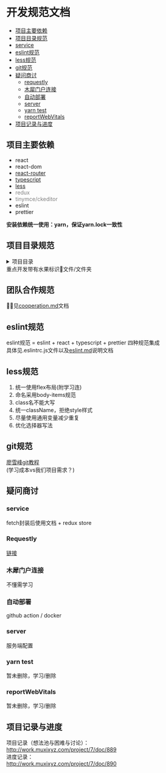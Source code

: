 # 开发规范文档
- [项目主要依赖](#项目主要依赖)
- [项目目录规范](#项目目录规范)
- [service](#service)
- [eslint规范](#eslint规范)
- [less规范](#less规范)
- [git规范](#git规范)
- [疑问商讨](#疑问商讨)
  * [requestly](#requestly)
  * [木犀门户连接](#木犀门户连接)
  * [自动部署](#自动部署)
  * [server](#server)
  * [yarn test](#yarn-test)
  * [reportWebVitals](#reportwebvitals)
- [项目记录与进度](#项目记录与进度)

## 项目主要依赖

- react
- react-dom
- [react-router](https://reactrouter.com/web/guides/quick-start)
- [typescript](https://www.typescriptlang.org/)
- [less](http://lesscss.org/)
- <div style="color: gray !important">redux</div>
- <div style="color: gray !important">tinymce/ckeditor</div>
- eslint
- prettier


**安装依赖统一使用：yarn，保证yarn.lock一致性**

## 项目目录规范
<details>
<summary>项目目录</summary>
<pre>
|-- muxi_workbench_fe_v2
    |-- .eslintrc.js ----------------------------eslint配置文件
    |-- .gitignore ------------------------------取消git
    |-- .prettierrc.js --------------------------prettier配置文件
    |-- README.md -------------------------------github说明文件
    |-- document.md -----------------------------项目开发文档，开发必读🍎
    |-- package.json ----------------------------包管理json文件
    |-- tsconfig.json ---------------------------ts语法配置文件
    |-- yarn.lock -------------------------------yarn小版本号锁定文件
    |-- @types  ---------------------------------自定义ts声明文件
    |   |-- global.d.ts
    |   |-- react.d.ts
    |-- config ----------------------------------eject暴露webpack文件夹
    |   |-- env.js
    |   |-- getHttpsConfig.js
    |   |-- modules.js
    |   |-- paths.js
    |   |-- pnpTs.js
    |   |-- webpack.config.js
    |   |-- webpackDevServer.config.js
    |   |-- jest --------------------------------yarn test工具配置文件夹
    |       |-- cssTransform.js
    |       |-- fileTransform.js
    |-- public ----------------------------------静态文件夹
    |   |-- favicon.ico -------------------------manifest引用icon
    |   |-- index.html  -------------------------静态html入口
    |   |-- logo.png ----------------------------apple-touch-icon引用
    |   |-- manifest.json -----------------------web app图标配置（必要）
    |   |-- robots.txt  -------------------------搜索引擎抓取文件
    |-- scripts ---------------------------------npm自定义scripts
    |   |-- build.js
    |   |-- start.js
    |   |-- test.js
    |-- src -------------------------------------项目资源🍊
        |-- App.test.js -------------------------单页面test
        |-- index.less --------------------------入口样式
        |-- index.tsx ---------------------------入口文件
        |-- reportWebVitals.js ------------------“web vitals”性能检测
        |-- setupTests.js -----------------------yarn test配置
        |-- assets ------------------------------项目静态资源🍌
        |   |-- img
        |   |-- svg
        |       |-- logo.svg
        |-- components --------------------------项目组件🍇
        |   |-- header --------------------------组件规范格式🍉
        |       |-- index.less
        |       |-- index.tsx
        |       |-- readme.md
        |-- pages -------------------------------项目页面🍑
        |   |-- app -----------------------------页面规范格式🍍
        |       |-- index.less
        |       |-- index.tsx
        |-- services ----------------------------项目网络接口🥝
            |-- fetch.ts
</pre>
</details>
重点开发带有水果标识🥥文件/文件夹

## 团队合作规范
🧑‍💻见[cooperation.md](copperation.md)文档


## eslint规范
eslint规范 = eslint + react + typescript + prettier
四种规范集成  
具体见.eslintrc.js文件以及[eslint.md](eslint.md)说明文档


## less规范
1. 统一使用flex布局(附学习连)
2. 命名采用body-items规范
3. class名不能大写
4. 统一className，拒绝style样式
5. 尽量使用通用变量减少重复
6. 优化选择器写法

## git规范
[廖雪峰git教程](https://www.liaoxuefeng.com/wiki/896043488029600)</br>
(学习成本vs我们项目需求？)

## 疑问商讨

### service
fetch封装后使用文档 + redux store

### Requestly
[链接](https://zhuanlan.zhihu.com/p/85139482)

### 木犀门户连接
不懂需学习


### 自动部署
github action / docker

### server
服务端配置

### yarn test
暂未删除，学习/删除

### reportWebVitals
暂未删除，学习/删除

## 项目记录与进度
项目记录（想法池与困难与讨论）：  
http://work.muxixyz.com/project/7/doc/889  
进度记录：  
http://work.muxixyz.com/project/7/doc/890

